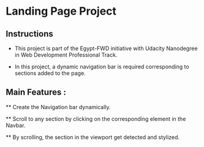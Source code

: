 # Landing Page Project

## Instructions

- This project is part of the Egypt-FWD initiative with Udacity Nanodegree in Web Development Professional Track.

- In this project, a dynamic navigation bar is required corresponding to sections added to the page.

## Main Features :

** Create the Navigation bar dynamically.

** Scroll to any section by clicking on the corresponding element in the Navbar.

\*\* By scrolling, the section in the viewport get detected and stylized.
